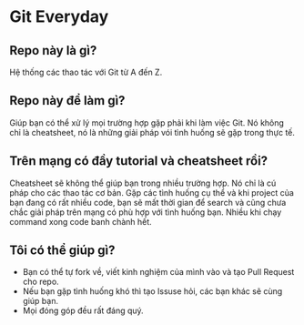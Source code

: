 # Git Everyday

## Repo này là gì?
Hệ thống các thao tác với Git từ A đến Z.

## Repo này để làm gì?
Giúp bạn có thể xử lý mọi trường hợp gặp phải khi làm việc Git. Nó không chỉ là cheatsheet, nó là những giải pháp vói tình huống sẽ gặp trong thực tế.

## Trên mạng có đầy tutorial và cheatsheet rồi?
Cheatsheet sẽ không thể giúp bạn trong nhiều trường hợp. Nó chỉ là cú pháp cho các thao tác cơ bản. Gặp các tình huống cụ thể và khi project của bạn đang có rất nhiều code, bạn sẽ mất thời gian để search và cũng chưa chắc giải pháp trên mạng có phù hợp với tình huống bạn. Nhiều khi chạy command xong code banh chành hết.

## Tôi có thể giúp gì?

- Bạn có thể tự fork về, viết kinh nghiệm của mình vào và tạo Pull Request cho repo.
- Nếu bạn gặp tình huống khó thì tạo Issuse hỏi, các bạn khác sẽ cùng giúp bạn.
- Mọi đóng góp đều rất đáng quý.
